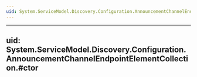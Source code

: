 ```yaml
---
uid: System.ServiceModel.Discovery.Configuration.AnnouncementChannelEndpointElementCollection
---
```


---
uid: System.ServiceModel.Discovery.Configuration.AnnouncementChannelEndpointElementCollection.#ctor
---
